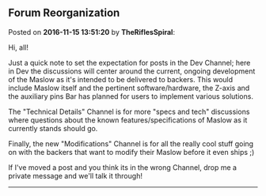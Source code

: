 ## Forum Reorganization
Posted on **2016-11-15 13:51:20** by **TheRiflesSpiral**:

Hi, all!



Just a quick note to set the expectation for posts in the Dev Channel; here in Dev the discussions will center around the current, ongoing development of the Maslow as it's intended to be delivered to backers. This would include Maslow itself and the pertinent software/hardware, the Z-axis and the auxiliary pins Bar has planned for users to implement various solutions.



The "Technical Details" Channel is for more "specs and tech" discussions where questions about the known features/specifications of Maslow as it currently stands should go.



Finally, the new "Modifications" Channel is for all the really cool stuff going on with the backers that want to modify their Maslow before it even ships ;)



If I've moved a post and you think its in the wrong Channel, drop me a private message and we'll talk it through!

---

